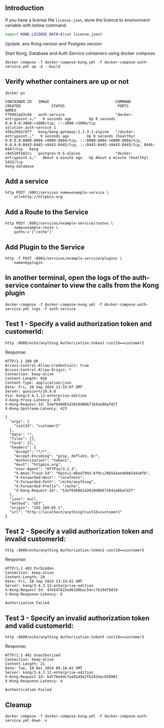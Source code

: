 ## Introduction

If you have a license file `license.json`, store the licence to environment variable with below command.

```bash
export KONG_LICENSE_DATA=$(cat license.json)
```

Update .env Kong version and Postgres version

Start Kong, Database and Auth Service containers using docker compose.

```shell
docker compose -f docker-compose-kong.yml -f docker-compose-auth-service.yml up -d --build
```

## Verify whether containers are up or not

```shell
docker ps

CONTAINER ID   IMAGE                              COMMAND                  CREATED              STATUS                        PORTS                                                                                                                                         NAMES
ff9461ad3c04   auth-service                       "docker-entrypoint.s…"   9 seconds ago        Up 8 seconds                  0.0.0.0:3000->3000/tcp, :::3000->3000/tcp                                                                                                     solution_auth-service_1
436a20d1c0f7   kong/kong-gateway:2.3.3.1-alpine   "/docker-entrypoint.…"   9 seconds ago        Up 8 seconds (healthy)        0.0.0.0:8000-8004->8000-8004/tcp, :::8000-8004->8000-8004/tcp, 0.0.0.0:8443-8445->8443-8445/tcp, :::8443-8445->8443-8445/tcp, 8446-8447/tcp   kong
c0e510fe82cc   postgres:9.5-alpine                "docker-entrypoint.s…"   About a minute ago   Up About a minute (healthy)   5432/tcp                                                                                                                                      kong-database
```

## Add a service

```shell
http POST :8001/services name=example-service \
    url=http://httpbin.org
```

## Add a Route to the Service

```shell
http POST :8001/services/example-service/routes \
    name=example-route \
    paths:='["/echo"]'
```

## Add Plugin to the Service

```shell
http -f POST :8001/services/example-service/plugins \
    name=myplugin
```

## In another terminal, open the logs of the auth-service container to view the calls from the Kong plugin

```shell
docker-compose -f docker-compose-kong.yml -f docker-compose-auth-service.yml logs -f auth-service
```

## Test 1 - Specify a valid authorization token and customerId:

```shell
http :8000/echo/anything Authorization:token1 custId==customer1
```

Response:

```shell
HTTP/1.1 200 OK
Access-Control-Allow-Credentials: true
Access-Control-Allow-Origin: *
Connection: keep-alive
Content-Length: 658
Content-Type: application/json
Date: Fri, 20 Sep 2024 13:33:07 GMT
Server: gunicorn/19.9.0
Via: kong/3.4.3.12-enterprise-edition
X-Kong-Proxy-Latency: 479
X-Kong-Request-Id: 53ef646881d2810d8b671641e86afd2f
X-Kong-Upstream-Latency: 423

{
  "args": {
    "custId": "customer1"
  },
  "data": "",
  "files": {},
  "form": {},
  "headers": {
    "Accept": "*/*",
    "Accept-Encoding": "gzip, deflate, br",
    "Authorization": "token1",
    "Host": "httpbin.org",
    "User-Agent": "HTTPie/3.2.3",
    "X-Amzn-Trace-Id": "Root=1-66ed7993-6f9cc29b543ae9d06544a0f6",
    "X-Forwarded-Host": "localhost",
    "X-Forwarded-Path": "/echo/anything",
    "X-Forwarded-Prefix": "/echo",
    "X-Kong-Request-Id": "53ef646881d2810d8b671641e86afd2f"
  },
  "json": null,
  "method": "GET",
  "origin": "192.168.65.1",
  "url": "http://localhost/anything?custId=customer1"
}
```

## Test 2 - Specify a valid authorization token and invalid customerId:

```shell
http :8000/echo/anything Authorization:token2 custId==customer5
```

Response:

```shell
HTTP/1.1 403 Forbidden
Connection: keep-alive
Content-Length: 20
Date: Fri, 20 Sep 2024 13:33:41 GMT
Server: kong/3.4.3.12-enterprise-edition
X-Kong-Request-Id: 47e547615ed6150bac54cc7b19df8419
X-Kong-Response-Latency: 6

Authorization Failed
```

## Test 3 - Specify an invalid authorization token and valid customerId:

```shell
http :8000/echo/anything Authorization:token5 custId==customer3
```

Response:

```shell
HTTP/1.1 401 Unauthorized
Connection: keep-alive
Content-Length: 21
Date: Tue, 10 Dec 2024 09:18:42 GMT
Server: kong/3.4.3.12-enterprise-edition
X-Kong-Request-Id: bdf76e4dcfaa9149e2fb2424ac038901
X-Kong-Response-Latency: 4

Authentication Failed
```

## Cleanup

```shell
docker compose -f docker-compose-kong.yml -f docker-compose-auth-service.yml down -v
```
